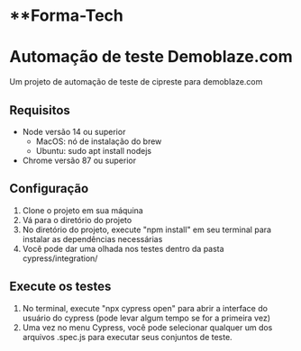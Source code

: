 #  **Forma-Tech
# **Automação de teste Demoblaze.com** 
Um projeto de automação de teste de cipreste para demoblaze.com

## **Requisitos** 
- Node versão 14 ou superior
    - MacOS: nó de instalação do brew
    - Ubuntu: sudo apt install nodejs
- Chrome versão 87 ou superior

## **Configuração** 
1. Clone o projeto em sua máquina
2. Vá para o diretório do projeto
3. No diretório do projeto, execute "npm install" em seu terminal para instalar as dependências necessárias
4. Você pode dar uma olhada nos testes dentro da pasta cypress/integration/

## **Execute os testes** 
1. No terminal, execute "npx cypress open" para abrir a interface do usuário do cypress (pode levar algum tempo se for a primeira vez)
2. Uma vez no menu Cypress, você pode selecionar qualquer um dos arquivos .spec.js para executar seus conjuntos de teste.